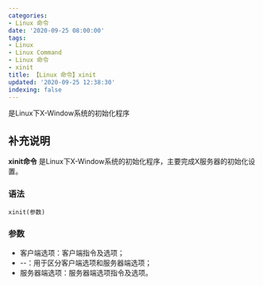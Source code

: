 ```yaml
---
categories:
- Linux 命令
date: '2020-09-25 08:00:00'
tags:
- Linux
- Linux Command
- Linux 命令
- xinit
title: 【Linux 命令】xinit
updated: '2020-09-25 12:38:30'
indexing: false
---
```


是Linux下X-Window系统的初始化程序

## 补充说明

**xinit命令** 是Linux下X-Window系统的初始化程序，主要完成X服务器的初始化设置。

###  语法

```shell
xinit(参数)
```

###  参数

* 客户端选项：客户端指令及选项；
* --：用于区分客户端选项和服务器端选项；
* 服务器端选项：服务器端选项指令及选项。


<!-- Linux命令行搜索引擎：https://jaywcjlove.github.io/linux-command/ -->